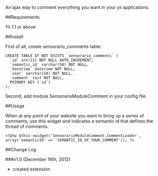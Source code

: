 An'ajax way to comment everything you want in your yii applications.

##Requirements

Yii 1.1 or above

##Install

First of all, create sensorario_comments table:

    CREATE TABLE IF NOT EXISTS `sensorario_comments` (
      `id` int(11) NOT NULL AUTO_INCREMENT,
      `semantic_id` varchar(50) NOT NULL,
      `datetime` datetime NOT NULL,
      `user` varchar(50) NOT NULL,
      `comment` text NOT NULL,
      PRIMARY KEY (`id`)
    );

Second, add module SensorarioModuleComment in your config file.

##Usage

When at any point of your website you want to bring up a series of comments, use this widget and indicates a semantic id that defines the thread of comments.

    <?php $this->widget('SensorarioModuleComment.CommentLoader', array('semanticId' => 'SEMANTIC_ID_OF_YOUR_COMMENT')); ?>

##Change Log

###v1.0 (December 16th, 2012) 
 - created extension